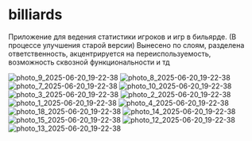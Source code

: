 # billiards

Приложение для ведения статистики игроков и игр в бильярде. (В процессе улучшения старой версии)
Вынесено по слоям, разделена ответственность, акцентрируется на переиспользуемость, возможность сквозной функциональности и тд

![photo_9_2025-06-20_19-22-38](https://github.com/user-attachments/assets/d9782d13-35be-41b1-a6c8-02c8976674f3)
![photo_8_2025-06-20_19-22-38](https://github.com/user-attachments/assets/6d8f244a-0ebb-4e86-8685-e47ff02199ab)
![photo_7_2025-06-20_19-22-38](https://github.com/user-attachments/assets/9b514ab2-c94c-4753-bed0-eb7157c51686)
![photo_10_2025-06-20_19-22-38](https://github.com/user-attachments/assets/835ee3af-1a01-4184-998a-5e5eaed71fe7)
![photo_3_2025-06-20_19-22-38](https://github.com/user-attachments/assets/374ef2e8-eba6-4326-8664-0773b35fd5a4)
![photo_2_2025-06-20_19-22-38](https://github.com/user-attachments/assets/070124d3-51a4-4510-b705-ef370af51e3d)
![photo_1_2025-06-20_19-22-38](https://github.com/user-attachments/assets/5e960bd1-4850-4f6d-bbaf-30dec5738c1a)
![photo_4_2025-06-20_19-22-38](https://github.com/user-attachments/assets/32dba966-b045-4401-b324-7b460b987a7c)
![photo_18_2025-06-20_19-22-38](https://github.com/user-attachments/assets/2f33cc69-1605-43d8-b1fc-080a6cc40c97)
![photo_14_2025-06-20_19-22-38](https://github.com/user-attachments/assets/e6b8f2b4-7ce8-4172-a1e9-fdc65b6b5f07)
![photo_15_2025-06-20_19-22-38](https://github.com/user-attachments/assets/30b9f0af-eaf2-4566-916a-debe5f112dc3)
![photo_12_2025-06-20_19-22-38](https://github.com/user-attachments/assets/a380b545-801e-44a0-9819-2d6c3e791d2b)
![photo_13_2025-06-20_19-22-38](https://github.com/user-attachments/assets/6fcd9257-7790-4b8f-ab42-f2ec08728407)
